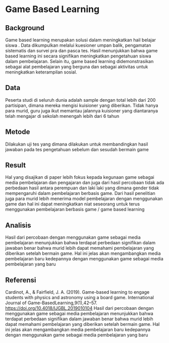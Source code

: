 # Game Based Learning
## Background
Game based learning merupakan solusi dalam meningkatkan hail belajar siswa . Data dikumpulkan melalui kuesioner umpan balik, pengamatan sistematis dan survei pra dan pasca tes. Hasil menunjukkan bahwa game based learning ini secara signifikan meningkatkan pengetahuan siswa dalam pembelajaran. Selain itu, game based learning didemonstrasikan sebagai alat pembelajaran yang berguna dan sebagai aktivitas untuk meningkatkan keterampilan sosial.
## Data
Peserta studi di seluruh dunia adalah sample dengan total lebih dari 200 partisipan, dimana mereka mengisi kuisioner yang diberikan. Tidak hanya para murid, guru juga ikut memantau jalannya kuisioner yang diantaranya telah mengajar di sekolah menengah lebih dari 6 tahun
## Metode
Dilakukan uji tes yang dimana dilakukan untuk membandingkan hasil jawaban pada tes pengetahuan sebelum dan sesudah bermain game
## Result
Hal yang disajikan di paper lebih fokus kepada kegunaan game sebagai media pembelajaran dan pengajaran dan juga dari hasil percobaan tidak ada perbedaan hasil antara perempuan dan laki laki  yang dimana gender tidak mempengaruhi dalam pembelajaran berbasis game. Dari hasil penelitian juga para murid lebih menerima model pembelajaran dengan menggunakan game dan hal ini dapat meningkatkan niat seseorang untuk terus menggunakan pembelajaran berbasis game / game based learning
## Analisis
Hasil dari percobaan dengan menggunakan game sebagai media pembelajaran menunjukkan bahwa terdapat perbedaan signifikan dalam jawaban benar bahwa murid lebih dapat memahami pembelajaran yang diberikan setelah bermain game. Hal ini jelas akan mengambangkan media pembelajaran baru kedepannya dengan menggunakan game sebagai media pembelajaran yang baru
## Referensi
Cardinot, A., & Fairfield, J. A. (2019). Game-based learning to engage students with physics and astronomy using a board game. International Journal of Game-BasedLearning,9(1),42–57. https://doi.org/10.4018/IJGBL.2019010104
Hasil dari percobaan dengan menggunakan game sebagai media pembelajaran menunjukkan bahwa terdapat perbedaan signifikan dalam jawaban benar bahwa murid lebih dapat memahami pembelajaran yang diberikan setelah bermain game. Hal ini jelas akan mengambangkan media pembelajaran baru kedepannya dengan menggunakan game sebagai media pembelajaran yang baru
